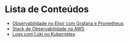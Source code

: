 # Lista de Conteúdos

- [Observabilidade no Elixir com Grafana e Prometheus](./0001)
- [Stack de Observabilidade na AWS](./0002)
- [Logs com Loki no Kubernetes](./0003)
